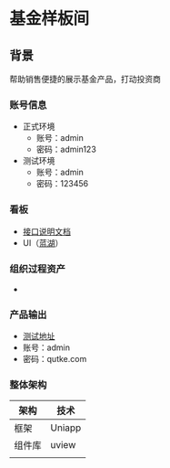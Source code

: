 # 基金样板间



## 背景

帮助销售便捷的展示基金产品，打动投资商

### 账号信息

- 正式环境
  - 账号：admin
  - 密码：admin123
- 测试环境
  - 账号：admin
  - 密码：123456



### 看板

- [接口说明文档](https://apifox.com/apidoc/shared-a0931695-cd58-4703-bd0c-802fb6b839e3)
- UI（[蓝湖](https://lanhuapp.com/web/#/item/project/detailDetach?pid=44882ee3-6a05-491b-bd60-b0c0462f850e&project_id=44882ee3-6a05-491b-bd60-b0c0462f850e&image_id=2ead1f95-9971-4c18-8fba-eadb512374f2&fromEditor=true)）

### 组织过程资产

- 

### 产品输出

- [测试地址](https://test.datumwealth.com/funddatabrowse/tableAubrowse/index)
- 账号：admin
- 密码：qutke.com

### 整体架构

| 架构   | 技术   |
| ------ | ------ |
| 框架   | Uniapp |
| 组件库 | uview  |
|        |        |

